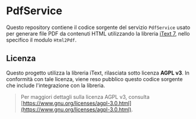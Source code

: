 # PdfService

Questo repository contiene il codice sorgente del servizio `PdfService` usato per generare file PDF da contenuti HTML utilizzando la libreria [iText 7](https://itextpdf.com/), nello specifico il modulo `Html2Pdf`.

## Licenza

Questo progetto utilizza la libreria iText, rilasciata sotto licenza **AGPL v3**. In conformità con tale licenza, viene reso pubblico questo codice sorgente che include l'integrazione con la libreria.

> Per maggiori dettagli sulla licenza AGPL v3, consulta [https://www.gnu.org/licenses/agpl-3.0.html](https://www.gnu.org/licenses/agpl-3.0.html).
